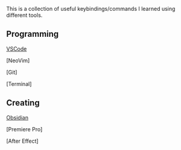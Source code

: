 This is a collection of useful keybindings/commands I learned using different tools.

## Programming
[VSCode](https://github.com/erinchocolate/keybindings/blob/master/VSCode.md)

[NeoVim]

[Git]

[Terminal]

## Creating
[Obsidian](https://github.com/erinchocolate/keybindings/blob/master/Obsidian.md)

[Premiere Pro]

[After Effect]
